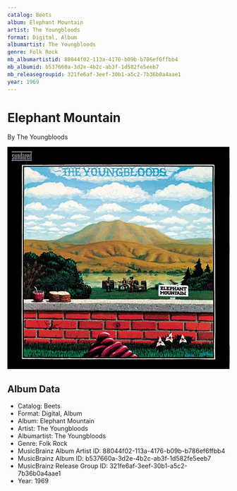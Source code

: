 ```yaml
---
catalog: Beets
album: Elephant Mountain
artist: The Youngbloods
format: Digital, Album
albumartist: The Youngbloods
genre: Folk Rock
mb_albumartistid: 88044f02-113a-4176-b09b-b786ef6ffbb4
mb_albumid: b537660a-3d2e-4b2c-ab3f-1d582fe5eeb7
mb_releasegroupid: 321fe6af-3eef-30b1-a5c2-7b36b0a4aae1
year: 1969
---
```


# Elephant Mountain

By The Youngbloods

![](../../assets/beetscovers/The_Youngbloods-Elephant_Mountain.jpg)

## Album Data

- Catalog: Beets
- Format: Digital, Album
- Album: Elephant Mountain
- Artist: The Youngbloods
- Albumartist: The Youngbloods
- Genre: Folk Rock
- MusicBrainz Album Artist ID: 88044f02-113a-4176-b09b-b786ef6ffbb4
- MusicBrainz Album ID: b537660a-3d2e-4b2c-ab3f-1d582fe5eeb7
- MusicBrainz Release Group ID: 321fe6af-3eef-30b1-a5c2-7b36b0a4aae1
- Year: 1969

